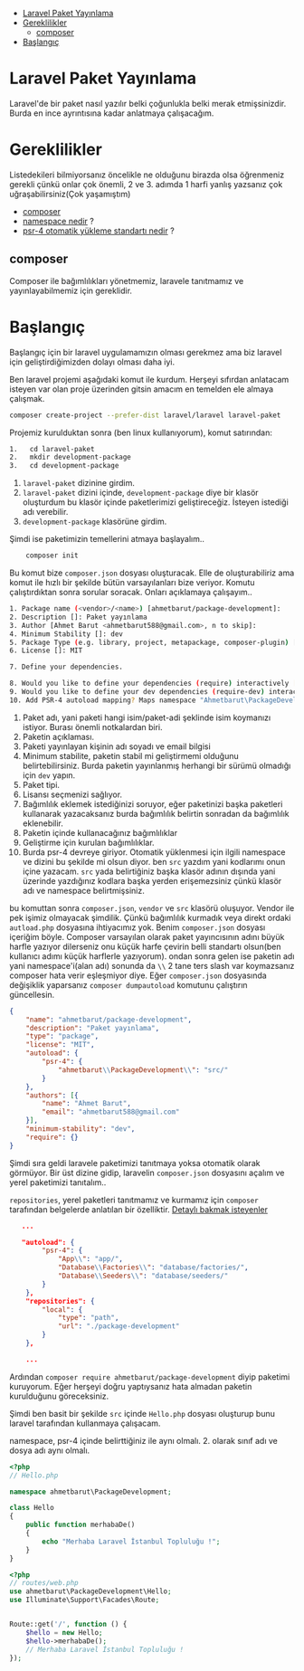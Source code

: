 - [Laravel Paket Yayınlama](#laravel-paket-yayınlama)
- [Gereklilikler](#gereklilikler)
  - [composer](#composer)
- [Başlangıç](#başlangıç)


# Laravel Paket Yayınlama
Laravel'de bir paket nasıl yazılır belki çoğunlukla belki merak etmişsinizdir. Burda en ince ayrıntısına kadar anlatmaya çalışacağım.

# Gereklilikler
Listedekileri bilmiyorsanız öncelikle ne olduğunu birazda olsa öğrenmeniz gerekli çünkü onlar çok önemli, 2 ve 3. adımda 1 harfi yanlış yazsanız çok uğraşabilirsiniz(Çok yaşamıştım)
* [composer](https://getcomposer.org)
* [namespace nedir](https://www.php.net/manual/tr/language.namespaces.php) ? 
* [psr-4 otomatik yükleme standartı nedir](https://www.php-fig.org/psr/psr-4/) ?

## composer 
Composer ile bağımlılıkları yönetmemiz, laravele tanıtmamız ve yayınlayabilmemiz için gereklidir.

# Başlangıç
Başlangıç için bir laravel uygulamamızın olması gerekmez ama biz laravel için geliştirdiğimizden dolayı olması daha iyi.

Ben laravel projemi aşağıdaki komut ile kurdum. Herşeyi sıfırdan anlatacam isteyen var olan proje üzerinden gitsin amacım en temelden ele almaya çalışmak.
```bash
composer create-project --prefer-dist laravel/laravel laravel-paket
```

Projemiz kurulduktan sonra (ben linux kullanıyorum), komut satırından:
```bash 
1.   cd laravel-paket
2.   mkdir development-package
3.   cd development-package
```
1. `laravel-paket` dizinine girdim.
2. `laravel-paket` dizini içinde, `development-package` diye bir klasör oluşturdum bu klasör içinde paketlerimizi geliştireceğiz. İsteyen istediği adı verebilir.
3. `development-package` klasörüne girdim.
   
Şimdi ise paketimizin temellerini atmaya başlayalım..
```bash
    composer init
```
Bu komut bize `composer.json` dosyası oluşturacak. Elle de oluşturabiliriz ama komut ile hızlı bir şekilde bütün varsayılanları bize veriyor. Komutu çalıştırdıktan sonra sorular soracak. Onları açıklamaya çalışayım..

```bash
1. Package name (<vendor>/<name>) [ahmetbarut/package-development]: 
2. Description []: Paket yayınlama
3. Author [Ahmet Barut <ahmetbarut588@gmail.com>, n to skip]: 
4. Minimum Stability []: dev
5. Package Type (e.g. library, project, metapackage, composer-plugin) []: package
6. License []: MIT

7. Define your dependencies.

8. Would you like to define your dependencies (require) interactively [yes]? n
9. Would you like to define your dev dependencies (require-dev) interactively [yes]? n
10. Add PSR-4 autoload mapping? Maps namespace "Ahmetbarut\PackageDevelopment" to the entered relative path. [src/, n to skip]: src/

```
1. Paket adı, yani paketi hangi isim/paket-adi şeklinde isim koymanızı istiyor. Burası önemli notkalardan biri.
2. Paketin açıklaması.
3. Paketi yayınlayan kişinin adı soyadı ve email bilgisi
4. Minimum stabilite, paketin stabil mi geliştirmemi olduğunu belirtebilirsiniz. Burda paketin yayınlanmış herhangi bir sürümü olmadığı için `dev` yapın.
5. Paket tipi.
6. Lisansı seçmenizi sağlıyor.
7. Bağımlılık eklemek istediğinizi soruyor, eğer paketinizi başka paketleri kullanarak yazacaksanız burda bağımlılık belirtin sonradan da bağımlılık eklenebilir.
8. Paketin içinde kullanacağınız bağımlılıklar
9. Geliştirme için kurulan bağımlılıklar.
10. Burda psr-4 devreye giriyor. Otomatik yüklenmesi için ilgili namespace ve dizini bu şekilde mi olsun diyor. ben `src` yazdım yani kodlarımı onun içine yazacam. `src` yada belirtiğiniz başka klasör adının dışında yani üzerinde yazdığınız kodlara başka yerden erişemezsiniz çünkü klasör adı ve namespace belirtmişsiniz.

bu komuttan sonra `composer.json`, `vendor` ve `src` klasörü oluşuyor. Vendor ile pek işimiz olmayacak şimdilik. Çünkü bağımlılık kurmadık veya direkt ordaki `autload.php` dosyasına ihtiyacımız yok.
Benim `composer.json` dosyası içeriğim böyle. Composer varsayılan olarak paket yayıncısının adını büyük harfle yazıyor dilerseniz onu küçük harfe çevirin belli standartı olsun(ben kullanıcı adımı küçük harflerle yazıyorum). ondan sonra gelen ise paketin adı yani namespace'i(alan adı) sonunda da `\\` 2 tane ters slash var koymazsanız composer hata verir eşleşmiyor diye. Eğer `composer.json` dosyasında değişiklik yaparsanız `composer dumpautoload` komutunu çalıştırın güncellesin.
```json
{
    "name": "ahmetbarut/package-development",
    "description": "Paket yayınlama",
    "type": "package",
    "license": "MIT",
    "autoload": {
        "psr-4": {
            "ahmetbarut\\PackageDevelopment\\": "src/"
        }
    },
    "authors": [{
        "name": "Ahmet Barut",
        "email": "ahmetbarut588@gmail.com"
    }],
    "minimum-stability": "dev",
    "require": {}
}
```

Şimdi sıra geldi laravele paketimizi tanıtmaya yoksa otomatik olarak görmüyor. Bir üst dizine gidip, laravelin `composer.json` dosyasını açalım ve yerel paketimizi tanıtalım..

`repositories`, yerel paketleri tanıtmamız ve kurmamız için `composer` tarafından belgelerde anlatılan bir özelliktir. [Detaylı bakmak isteyenler](https://getcomposer.org/doc/articles/repository-priorities.md#canonical-repositories)
```json
   ...

   "autoload": {
        "psr-4": {
            "App\\": "app/",
            "Database\\Factories\\": "database/factories/",
            "Database\\Seeders\\": "database/seeders/"
        }
    },
    "repositories": {
        "local": {
            "type": "path",
            "url": "./package-development"
        }
    },

    ...
```
Ardından `composer require ahmetbarut/package-development` diyip paketimi kuruyorum. Eğer herşeyi doğru yaptıysanız hata almadan paketin kurulduğunu göreceksiniz. 

Şimdi ben basit bir şekilde `src` içinde `Hello.php` dosyası oluşturup bunu laravel tarafından kullanmaya çalışacam.

namespace, psr-4 içinde belirttiğiniz ile aynı olmalı. 2. olarak sınıf adı ve dosya adı aynı olmalı.
```php
<?php
// Hello.php

namespace ahmetbarut\PackageDevelopment;

class Hello
{
    public function merhabaDe()
    {
        echo "Merhaba Laravel İstanbul Topluluğu !";
    }
}

```


```php
<?php
// routes/web.php
use ahmetbarut\PackageDevelopment\Hello;
use Illuminate\Support\Facades\Route;


Route::get('/', function () {
    $hello = new Hello;
    $hello->merhabaDe();
    // Merhaba Laravel İstanbul Topluluğu !
});


```
